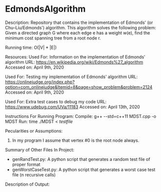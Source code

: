 # EdmondsAlgorithm
Description:
Repository that contains the implementation of Edmonds' (or Chu–Liu/Edmonds') algorithm. This algorithm solves the following problem: Given a directed graph G where each edge e has a weight w(e), find the minimum cost spanning tree from a root node r.

Running time: 
O(|V| * |E|) 

Resources:
Used For: Information on the implementation of Edmonds' algorithm
URL: https://en.wikipedia.org/wiki/Edmonds%27_algorithm
Accessed on: April 9th, 2020

Used For: Testing my implementation of Edmonds' algorithm
URL: https://onlinejudge.org/index.php?option=com_onlinejudge&Itemid=8&page=show_problem&problem=2124
Accessed on: April 9th, 2020

Used For: Extra test cases to debug my code
URL: https://www.udebug.com/UVa/11183
Accessed on: April 13th, 2020
    
Instructions For Running Program:
Compile: g++ --std=c++11 MDST.cpp -o MDST
Run: time ./MDST < *testfile*


Pecularities or Assumptions: 
1. In my program I assume that vertex #0 is the root node always.

Summary of Other Files In Project:
- genRandTest.py: A python script that generates a random test file of proper format
- genWorstCaseTest.py: A python script that generates a worst case test file (n recursive calls)

Description of Output:


